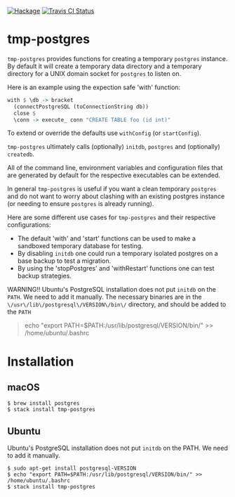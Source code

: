 [![Hackage](https://img.shields.io/hackage/v/tmp-postgres.svg?style=flat)](https://hackage.haskell.org/package/tmp-postgres)
[![Travis CI Status](https://travis-ci.org/jfischoff/tmp-postgres.svg?branch=master)](http://travis-ci.org/jfischoff/tmp-postgres)
# tmp-postgres

`tmp-postgres` provides functions for creating a temporary `postgres` instance.
By default it will create a temporary data directory and
a temporary directory for a UNIX domain socket for `postgres` to listen on.

Here is an example using the expection safe 'with' function:

```haskell
with $ \db -> bracket
  (connectPostgreSQL (toConnectionString db))
  close $
  \conn -> execute_ conn "CREATE TABLE foo (id int)"
```

To extend or override the defaults use `withConfig` (or `startConfig`).

`tmp-postgres` ultimately calls (optionally) `initdb`, `postgres` and
(optionally) `createdb`.

All of the command line, environment variables and configuration files
that are generated by default for the respective executables can be
extended.

In general `tmp-postgres` is useful if you want a clean temporary
`postgres` and do not want to worry about clashing with an existing
postgres instance (or needing to ensure `postgres` is already running).

Here are some different use cases for `tmp-postgres` and their respective
configurations:

* The default 'with' and 'start' functions can be used to make a sandboxed
temporary database for testing.
* By disabling `initdb` one could run a temporary
isolated postgres on a base backup to test a migration.
* By using the 'stopPostgres' and 'withRestart' functions one can test
backup strategies.

WARNING!!
Ubuntu's PostgreSQL installation does not put `initdb` on the `PATH`. We need to add it manually.
The necessary binaries are in the `\/usr\/lib\/postgresql\/VERSION\/bin\/` directory, and should be added to the `PATH`

 > echo "export PATH=$PATH:/usr/lib/postgresql/VERSION/bin/" >> /home/ubuntu/.bashrc

# Installation

## macOS
```
$ brew install postgres
$ stack install tmp-postgres
```

## Ubuntu

Ubuntu's PostgreSQL installation does not put `initdb` on the PATH. We need to add it manually.

```
$ sudo apt-get install postgresql-VERSION
$ echo "export PATH=$PATH:/usr/lib/postgresql/VERSION/bin/" >> /home/ubuntu/.bashrc
$ stack install tmp-postgres
```
